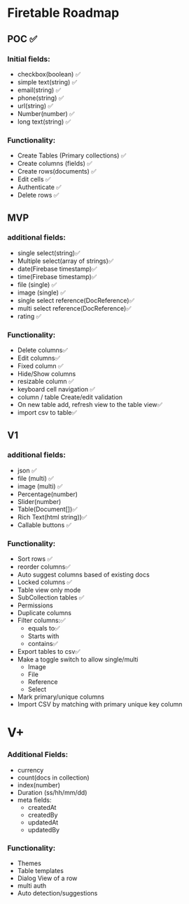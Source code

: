 # Firetable Roadmap

## POC ✅

### Initial fields:

- checkbox(boolean) ✅
- simple text(string) ✅
- email(string) ✅
- phone(string) ✅
- url(string) ✅
- Number(number) ✅
- long text(string) ✅

### Functionality:

- Create Tables (Primary collections) ✅
- Create columns (fields) ✅
- Create rows(documents) ✅
- Edit cells ✅
- Authenticate ✅
- Delete rows ✅

## MVP

### additional fields:

- single select(string)✅
- Multiple select(array of strings)✅
- date(Firebase timestamp)✅
- time(Firebase timestamp)✅
- file (single) ✅
- image (single) ✅
- single select reference(DocReference)✅
- multi select reference(DocReference)✅
- rating ✅

### Functionality:

- Delete columns✅
- Edit columns✅
- Fixed column ✅
- Hide/Show columns
- resizable column ✅
- keyboard cell navigation ✅
- column / table Create/edit validation
- On new table add, refresh view to the table view✅
- import csv to table✅

## V1

### additional fields:

- json ✅
- file (multi) ✅
- image (multi) ✅
- Percentage(number)
- Slider(number)
- Table(Document[])✅
- Rich Text(html string))✅
- Callable buttons ✅

### Functionality:

- Sort rows ✅
- reorder columns✅
- Auto suggest columns based of existing docs
- Locked columns ✅
- Table view only mode
- SubCollection tables ✅
- Permissions
- Duplicate columns
- Filter columns:✅
  - equals to✅
  - Starts with
  - contains✅
- Export tables to csv✅
- Make a toggle switch to allow single/multi
  - Image
  - File
  - Reference
  - Select
- Mark primary/unique columns
- Import CSV by matching with primary unique key column

# V+

### Additional Fields:

- currency
- count(docs in collection)
- index(number)
- Duration (ss/hh/mm/dd)
- meta fields:
  - createdAt
  - createdBy
  - updatedAt
  - updatedBy

### Functionality:

- Themes
- Table templates
- Dialog View of a row
- multi auth
- Auto detection/suggestions

